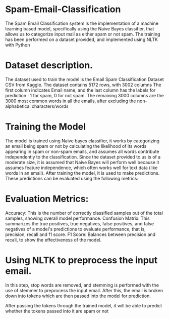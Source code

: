 # Spam-Email-Classification
The Spam Email Classification system is the implementation of a machine learning based model, specifically using the Naive Bayes classifier, that allows us to categorize input mail as either spam or not spam. The training has been performed on a dataset provided, and implemented using NLTK with Python

# Dataset description. 
The dataset used to train the model is the Email Spam Classification Dataset CSV from Kaggle. The dataset contains 5172 rows, with 3002 columns The first column indicates Email name, and the last column has the labels for prediction : 1 for spam, 0 for not spam. The remaining 3000 columns are the 3000 most common words in all the emails, after excluding the non-alphabetical characters/words

# Training the Model
The model is trained using Naive bayes classifier, it works by categorizing an email being spam or not by calculating the likelihood of its words appearing in spam or non-spam emails, and assumes all words contribute independently to the classification.
Since the dataset provided to us is of a moderate size, it is assumed that Naive Bayes will perform well because it assumes feature independence, which often works well for text data (like words in an email).
After training the model, it is used to make predictions. These predictions can be evaluated using the following metrics:

# Evaluation Metrics:
Accuracy: This is the number of correctly classified samples out of the total samples, showing overall model performance.
Confusion Matrix: This summarizes the true positives, true negatives, false positives, and false negatives of a model's predictions to evaluate performance, that is, precision, recall and f1 score.
F1 Score: Balances between precision and recall, to show the effectiveness of the model.

# Using NLTK to preprocess the input email.
In this step, stop words are removed, and stemming is performed with the use of stemmer to preprocess the input email. After this, the email is broken down into tokens which are then passed into the model for prediction.

After passing the tokens through the trained model, it will be able to predict whether the tokens passed into it are spam or not
